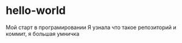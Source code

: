 # hello-world
Мой старт в програмировании
Я узнала что такое репозиторий и коммит, я большая умничка

